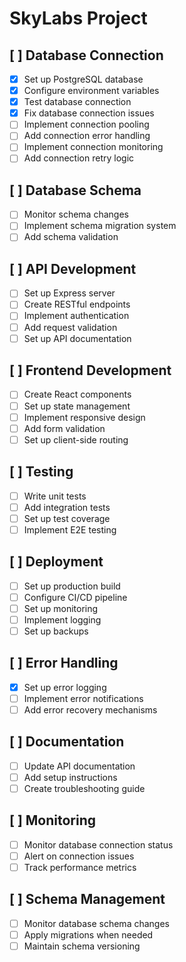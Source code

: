 # SkyLabs Project

## [ ] Database Connection

- [x] Set up PostgreSQL database
- [x] Configure environment variables
- [x] Test database connection
- [x] Fix database connection issues
- [ ] Implement connection pooling
- [ ] Add connection error handling
- [ ] Implement connection monitoring
- [ ] Add connection retry logic

## [ ] Database Schema

- [ ] Monitor schema changes
- [ ] Implement schema migration system
- [ ] Add schema validation

## [ ] API Development

- [ ] Set up Express server
- [ ] Create RESTful endpoints
- [ ] Implement authentication
- [ ] Add request validation
- [ ] Set up API documentation

## [ ] Frontend Development

- [ ] Create React components
- [ ] Set up state management
- [ ] Implement responsive design
- [ ] Add form validation
- [ ] Set up client-side routing

## [ ] Testing

- [ ] Write unit tests
- [ ] Add integration tests
- [ ] Set up test coverage
- [ ] Implement E2E testing

## [ ] Deployment

- [ ] Set up production build
- [ ] Configure CI/CD pipeline
- [ ] Set up monitoring
- [ ] Implement logging
- [ ] Set up backups

## [ ] Error Handling

- [x] Set up error logging
- [ ] Implement error notifications
- [ ] Add error recovery mechanisms

## [ ] Documentation

- [ ] Update API documentation
- [ ] Add setup instructions
- [ ] Create troubleshooting guide

## [ ] Monitoring

- [ ] Monitor database connection status
- [ ] Alert on connection issues
- [ ] Track performance metrics

## [ ] Schema Management

- [ ] Monitor database schema changes
- [ ] Apply migrations when needed
- [ ] Maintain schema versioning
